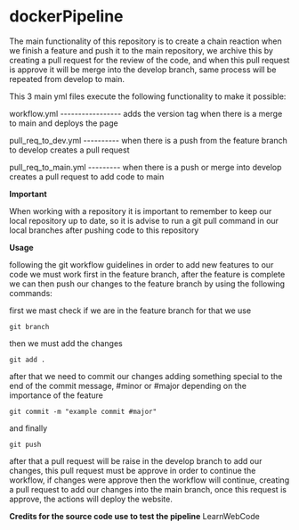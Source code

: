 # dockerPipeline

The main functionality of this repository is to create a chain reaction when we finish a feature and push it to the
main repository, we archive this by creating a pull request for the review of the code, and when this pull request is approve
it will be merge into the develop branch, same process will be repeated from develop to main.

This 3 main yml files execute the following functionality to make it possible:

workflow.yml ----------------- adds the version tag when there is a merge to main and deploys the page

pull_req_to_dev.yml ---------- when there is a push from the feature branch to develop creates a pull request

pull_req_to_main.yml --------- when there is a push or merge into develop creates a pull request to add code to main

**Important**

When working with a repository it is important to remember to keep our local repository up to date, so it is
advise to run a git pull command in our local branches after pushing code to this repository

**Usage** 

following the git workflow guidelines in order to add new features to our code we must work first
in the feature branch, after the feature is complete we can then push our changes to the feature branch
by using the following commands:

first we mast check if we are in the feature branch for that we use

`git branch`

then we must add the changes

`git add .`

after that we need to commit our changes adding something special to the end of the commit message, #minor or #major
depending on the importance of the feature

`git commit -m "example commit #major"`

and finally

`git push`

after that a pull request will be raise in the develop branch to add our changes, this pull request must be
approve in order to continue the workflow, if changes were approve then the workflow will continue, creating
a pull request to add our changes into the main branch, once this request is approve, the actions will deploy
the website.

**Credits for the source code use to test the pipeline**
LearnWebCode
